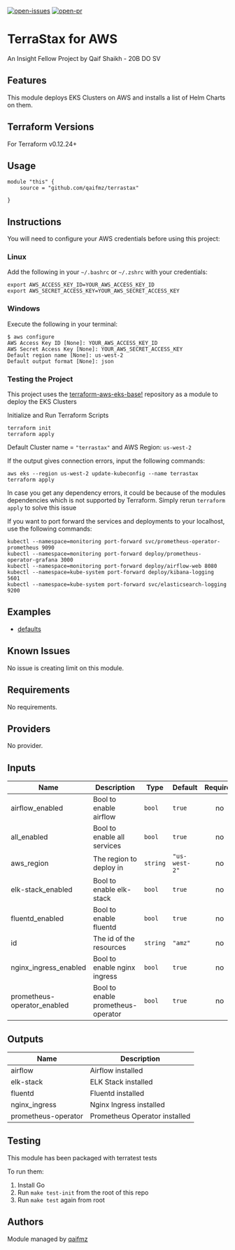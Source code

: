 <!---
[![Build Status](https://img.shields.io/circleci/build/github/qaifmz/terrastax?style=for-the-badge)](https://github.com/qaifmz/terrastax)
-->
[![open-issues](https://img.shields.io/github/issues/qaifmz/insight-project?style=for-the-badge)](https://github.com/qaifmz/terrastax/issues)
[![open-pr](https://img.shields.io/github/issues-pr/qaifmz/insight-project?style=for-the-badge)](https://github.com/qaifmz/terrastax/pulls)

# TerraStax for AWS
An Insight Fellow Project by Qaif Shaikh - 20B DO SV

## Features

This module deploys EKS Clusters on AWS and installs a list of Helm Charts on them.

## Terraform Versions

For Terraform v0.12.24+

## Usage

```
module "this" {
    source = "github.com/qaifmz/terrastax"

}
```

## Instructions

You will need to configure your AWS credentials before using this project:

### Linux
Add the following in your `~/.bashrc` or `~/.zshrc` with your credentials:
```
export AWS_ACCESS_KEY_ID=YOUR_AWS_ACCESS_KEY_ID
export AWS_SECRET_ACCESS_KEY=YOUR_AWS_SECRET_ACCESS_KEY
```

### Windows
Execute the following in your terminal:
```
$ aws configure
AWS Access Key ID [None]: YOUR_AWS_ACCESS_KEY_ID
AWS Secret Access Key [None]: YOUR_AWS_SECRET_ACCESS_KEY
Default region name [None]: us-west-2
Default output format [None]: json
```

### Testing the Project

This project uses the [terraform-aws-eks-base!](https://github.com/qaifmz/terraform-aws-eks-base) repository as a module to deploy the EKS Clusters

Initialize and Run Terraform Scripts
```
terraform init
terraform apply
```
Default Cluster name = `"terrastax"` and AWS Region: `us-west-2`

If the output gives connection errors, input the following commands:
```
aws eks --region us-west-2 update-kubeconfig --name terrastax
terraform apply
```

In case you get any dependency errors, it could be because of the modules dependencies which is not supported by Terraform.
Simply rerun `terraform apply` to solve this issue

If you want to port forward the services and deployments to your localhost, use the following commands:
```
kubectl --namespace=monitoring port-forward svc/prometheus-operator-prometheus 9090
kubectl --namespace=monitoring port-forward deploy/prometheus-operator-grafana 3000
kubectl --namespace=monitoring port-forward deploy/airflow-web 8080
kubectl --namespace=kube-system port-forward deploy/kibana-logging 5601
kubectl --namespace=kube-system port-forward svc/elasticsearch-logging 9200
```

## Examples

- [defaults](https://github.com/qaifmz/terrastax/examples/defaults)

## Known  Issues
No issue is creating limit on this module.

<!-- BEGINNING OF PRE-COMMIT-TERRAFORM DOCS HOOK -->
## Requirements

No requirements.

## Providers

No provider.

## Inputs

| Name | Description | Type | Default | Required |
|------|-------------|------|---------|:--------:|
| airflow\_enabled | Bool to enable airflow | `bool` | `true` | no |
| all\_enabled | Bool to enable all services | `bool` | `true` | no |
| aws\_region | The region to deploy in | `string` | `"us-west-2"` | no |
| elk-stack\_enabled | Bool to enable elk-stack | `bool` | `true` | no |
| fluentd\_enabled | Bool to enable fluentd | `bool` | `true` | no |
| id | The id of the resources | `string` | `"amz"` | no |
| nginx\_ingress\_enabled | Bool to enable nginx ingress | `bool` | `true` | no |
| prometheus-operator\_enabled | Bool to enable prometheus-operator | `bool` | `true` | no |

## Outputs

| Name | Description |
|------|-------------|
| airflow | Airflow installed |
| elk-stack | ELK Stack installed |
| fluentd | Fluentd installed |
| nginx\_ingress | Nginx Ingress installed |
| prometheus-operator | Prometheus Operator installed |

<!-- END OF PRE-COMMIT-TERRAFORM DOCS HOOK -->

## Testing
This module has been packaged with terratest tests

To run them:

1. Install Go
2. Run `make test-init` from the root of this repo
3. Run `make test` again from root

## Authors

Module managed by [qaifmz](https://github.com/qaifmz)

